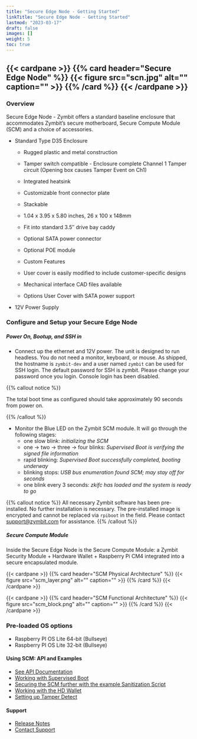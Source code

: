```yaml
---
title: "Secure Edge Node - Getting Started"
linkTitle: "Secure Edge Node - Getting Started"
lastmod: "2023-03-17"
draft: false
images: []
weight: 5
toc: true
---
```


{{< cardpane >}}
{{% card header="Secure Edge Node" %}}
{{< figure
    src="scn.jpg"
    alt=""
    caption=""
    >}}
{{% /card %}}
{{< /cardpane >}}
-----
### **Overview**

Secure Edge Node - Zymbit offers a standard baseline enclosure that accommodates Zymbit’s secure motherboard, Secure Compute Module (SCM) and a choice of accessories.  

* Standard Type D35 Enclosure

  * Rugged plastic and metal construction
  * Tamper switch compatible - Enclosure complete Channel 1 Tamper circuit (Opening box causes Tamper Event on Ch1)
  * Integrated heatsink
  * Customizable front connector plate
  * Stackable
  * 1.04 x 3.95 x 5.80 inches,  26 x 100 x 148mm
  * Fit into standard 3.5″ drive bay caddy
  * Optional SATA power connector
  * Optional POE module
  * Custom Features

  * User cover is easily modified to include customer-specific designs 
  * Mechanical interface CAD files available
  * Options User Cover with SATA power support

* 12V Power Supply

### **Configure and Setup your Secure Edge Node**

##### Power On, Bootup, and SSH in
 * Connect up the ethernet and 12V power. The unit is designed to run headless. You do not need a monitor, keyboard, or mouse. As shipped, the hostname is `zymbit-dev` and a user named `zymbit` can be used for SSH login. The default password for SSH is zymbit. Please change your password once you login. Console login has been disabled.
 
 {{% callout notice %}}

The total boot time as configured should take approximately 90 seconds from power on.

{{% /callout %}}
 * Monitor the Blue LED on the Zymbit SCM module. It will go through the following stages:
    - one slow blink:    *initializing the SCM*
    - one -> two -> three -> four blinks:   *Supervised Boot is verifying the signed file information*
    - rapid blinking:   *Supervised Boot successfully completed, booting underway*
    - blinking stops:   *USB bus enumeration found SCM; may stay off for seconds*
    - one blink every 3 seconds:   *zkifc has loaded and the system is ready to go*

{{% callout notice %}}
All necessary Zymbit software has been pre-installed. No further installation is necessary. The pre-installed image is encrypted and cannot be replaced via `rpiboot` in the field. Please contact support@zymbit.com for assistance.
{{% /callout %}}

##### Secure Compute Module

Inside the Secure Edge Node is the Secure Compute Module: a Zymbit Security Module + Hardware Wallet + Raspberry Pi CM4 integrated into a secure encapsulated module.

{{< cardpane >}}
{{% card header="SCM Physical Architecture" %}}
{{< figure
    src="scm_layer.png"
    alt=""
    caption=""
    >}}
{{% /card %}}
{{< /cardpane >}}

{{< cardpane >}}
{{% card header="SCM Functional Architecture" %}}
{{< figure
    src="scm_block.png"
    alt=""
    caption=""
    >}}
{{% /card %}}
{{< /cardpane >}}
    
### Pre-loaded OS options

* Raspberry PI OS Lite 64-bit (Bullseye)
* Raspberry PI OS Lite 32-bit (Bullseye)

#### Using SCM: API and Examples
    
 * [See API Documentation](../../../api/)   
 * [Working with Supervised Boot](../../../tutorials/supervised-boot/)
 * [Securing the SCM further with the example Sanitization Script](https://github.com/zymbit-applications/zk-scripts)
 * [Working with the HD Wallet](../../../tutorials/digital-wallet/)
 * [Setting up Tamper Detect](../../../tutorials/perimeter-detect/)
    
#### Support
    
 * [Release Notes](../../../troubleshooting/scm/)
 * [Contact Support](mailto:support@zymbit.com)


